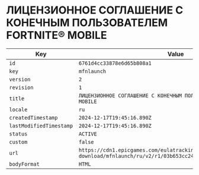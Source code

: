 # ЛИЦЕНЗИОННОЕ СОГЛАШЕНИЕ С КОНЕЧНЫМ ПОЛЬЗОВАТЕЛЕМ FORTNITE® MOBILE

| Key | Value |
| --- | ----- |
| `id` | `6761d4cc33878e6d65b808a1` |
| `key` | `mfnlaunch` |
| `version` | `2` |
| `revision` | `1` |
| `title` | `ЛИЦЕНЗИОННОЕ СОГЛАШЕНИЕ С КОНЕЧНЫМ ПОЛЬЗОВАТЕЛЕМ FORTNITE® MOBILE` |
| `locale` | `ru` |
| `createdTimestamp` | `2024-12-17T19:45:16.890Z` |
| `lastModifiedTimestamp` | `2024-12-17T19:45:16.890Z` |
| `status` | `ACTIVE` |
| `custom` | `false` |
| `url` | `https://cdn1.epicgames.com/eulatracking-download/mfnlaunch/ru/v2/r1/03b653cc246da7bc7c4886c803e31b94.pdf` |
| `bodyFormat` | `HTML` |
